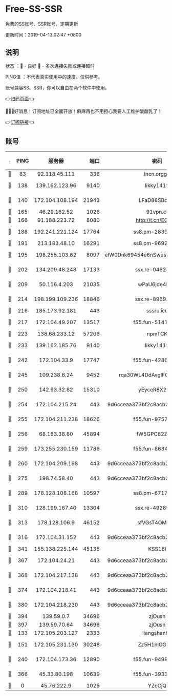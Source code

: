 # Free-SS-SSR

免费的SS账号、SSR账号，定期更新

更新时间：2019-04-13 02:47 +0800

## 说明

状态     ：🙂 - 良好 🙁 - 多次连接失败或连接超时

PING值   ：不代表真实使用中的速度，仅供参考。

账号兼容SS、SSR，你可以自由在两个软件中使用。

👉[扫码页面](https://liesauer.github.io/Free-SS-SSR/)👈

🎉🎉🎉好消息！订阅地址已全面开放！麻麻再也不用担心我要人工维护酸酸乳了！

👉[订阅链接](https://www.liesauer.net/yogurt/subscribe?ACCESS_TOKEN=DAYxR3mMaZAsaqUb)👈

## 账号

|-|PING|服务器|端口|密码|加密方式|区域|
|:----:|:----:|:-----:|-----:|:----:|:----:|:----:|
|🙂|83|92.118.45.111|336|lncn.orgg8|rc4|JP|
|🙂|138|139.162.123.96|9140|likky1415|aes-256-cfb|JP|
|🙂|140|172.104.108.194|21943|LFaD86SBq2lY|aes-256-cfb|JP|
|🙂|165|46.29.162.52|1026|91vpn.cf|rc4-md5|RU|
|🙂|166|91.188.223.72|8080|http://t.cn/EGJIyrl|rc4-md5|RU|
|🙂|188|192.241.221.124|17764|ss8.pm-28390943|aes-256-cfb|US|
|🙂|191|213.183.48.10|16291|ss8.pm-96924335|rc4-md5|RU|
|🙂|195|198.255.103.62|8097|eIW0Dnk69454e6nSwuspv9DmS201tQ0D|aes-256-cfb|US|
|🙂|202|134.209.48.248|17133|ssx.re-04628910|aes-256-cfb|US|
|🙂|209|50.116.4.203|21035|wPaU6jde4NZT|aes-256-cfb|US|
|🙂|214|198.199.109.236|18846|ssx.re-89693716|aes-256-cfb|US|
|🙂|216|185.173.92.181|443|sssru.icu|rc4-md5|RU|
|🙂|217|172.104.49.207|13517|f55.fun-51412965|aes-256-cfb|SG|
|🙂|223|138.68.233.12|57206|npmTCK|rc4-md5|US|
|🙂|233|139.162.185.76|9140|likky1415|aes-256-cfb|DE|
|🙂|242|172.104.33.9|17747|f55.fun-42868273|aes-256-cfb|SG|
|🙂|245|109.238.6.24|9452|rqa30WL4DdAvgIFG6Fs3znzTa|aes-256-cfb|FR|
|🙂|250|142.93.32.82|15310|yEyceR8X2EVd|aes-256-cfb|GB|
|🙂|254|172.104.215.24|443|9d6cceaa373bf2c8acb22e60b6a58be6|aes-256-cfb|US|
|🙂|255|172.104.211.238|18626|f55.fun-97572948|aes-256-cfb|US|
|🙂|256|68.183.38.80|45894|fW5GPC82Z97G|aes-256-cfb|GB|
|🙂|259|173.255.230.159|11786|f55.fun-86343613|aes-256-cfb|US|
|🙂|260|172.104.209.198|443|9d6cceaa373bf2c8acb22e60b6a58be6|aes-256-cfb|US|
|🙂|275|198.74.58.40|443|9d6cceaa373bf2c8acb22e60b6a58be6|aes-256-cfb|US|
|🙂|289|178.128.108.168|10597|ss8.pm-67175616|aes-256-cfb|SG|
|🙂|310|128.199.167.40|13304|ssx.re-49289283|aes-256-cfb|SG|
|🙂|313|178.128.106.9|46152|sfVGsT4OMxHC|aes-256-cfb|SG|
|🙂|316|172.104.31.152|443|9d6cceaa373bf2c8acb22e60b6a58be6|aes-256-cfb|US|
|🙂|341|155.138.225.144|45135|KSS18l|rc4-md5|US|
|🙂|367|172.104.24.21|443|9d6cceaa373bf2c8acb22e60b6a58be6|aes-256-cfb|US|
|🙂|368|172.104.217.138|443|9d6cceaa373bf2c8acb22e60b6a58be6|aes-256-cfb|US|
|🙂|374|172.104.218.41|443|9d6cceaa373bf2c8acb22e60b6a58be6|aes-256-cfb|US|
|🙂|380|172.104.218.230|443|9d6cceaa373bf2c8acb22e60b6a58be6|aes-256-cfb|US|
|🙂|394|139.59.0.7|34696|zjOusn|chacha20|IN|
|🙂|397|139.59.70.64|34696|zjOusn|chacha20|IN|
|🙂|133|172.105.203.127|2333|liangshanbo|chacha20|JP|
|🙂|151|172.105.231.130|30248|Zz5H1nlGGKHx|aes-256-cfb|JP|
|🙂|240|172.104.173.36|12890|f55.fun-94987367|aes-256-cfb|SG|
|🙂|366|45.33.80.198|10639|f55.fun-39338506|aes-256-cfb|US|
|🙁|0|45.76.222.9|1025|YZcCjQ|rc4-md5|JP|
